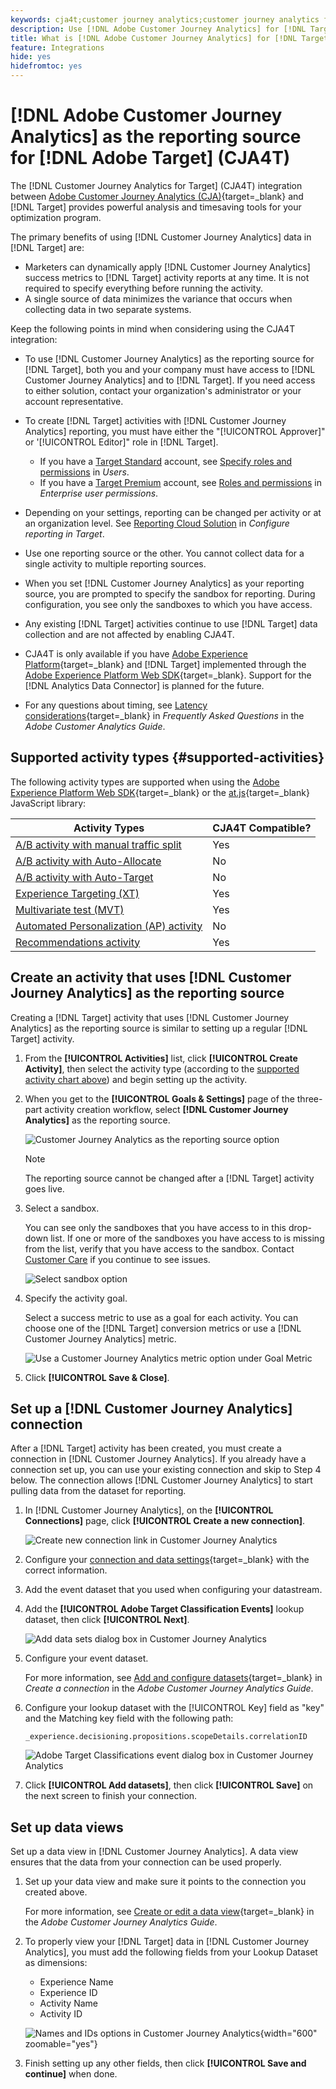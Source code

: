 ```yaml
---
keywords: cja4t;customer journey analytics;customer journey analytics for target;customer journey analytics reporting source;customer journey analytics as the reporting source for target
description: Use [!DNL Adobe Customer Journey Analytics] for [!DNL Target] (A4T) to create activities based on [!DNL Customer Journey Analytics] conversion metrics and audience segments and use [!DNL Customer Journey Analytics] reports to examine results.
title: What is [!DNL Adobe Customer Journey Analytics] for [!DNL Target] (CJA4T)?
feature: Integrations 
hide: yes
hidefromtoc: yes
---
```

# [!DNL Adobe Customer Journey Analytics] as the reporting source for [!DNL Adobe Target] (CJA4T)

The [!DNL Customer Journey Analytics for Target] (CJA4T) integration between [Adobe Customer Journey Analytics (CJA)](https://experienceleague.adobe.com/docs/customer-journey-analytics.html){target=_blank} and [!DNL Target] provides powerful analysis and timesaving tools for your optimization program.

The primary benefits of using [!DNL Customer Journey Analytics] data in [!DNL Target] are:

* Marketers can dynamically apply [!DNL Customer Journey Analytics] success metrics to [!DNL Target] activity reports at any time. It is not required to specify everything before running the activity. 
* A single source of data minimizes the variance that occurs when collecting data in two separate systems. 

Keep the following points in mind when considering using the CJA4T integration:

* To use [!DNL Customer Journey Analytics] as the reporting source for [!DNL Target], both you and your company must have access to [!DNL Customer Journey Analytics] and to [!DNL Target]. If you need access to either solution, contact your organization's administrator or your account representative.
* To create [!DNL Target] activities with [!DNL Customer Journey Analytics] reporting, you must have either the "[!UICONTROL Approver]" or '[!UICONTROL Editor]" role in [!DNL Target].
  * If you have a [Target Standard](/help/main/c-intro/intro.md#section_ACD5EFF17AAB4E979CBEFA0145CCD905) account, see [Specify roles and permissions](/help/main/administrating-target/c-user-management/c-user-management/user-management.md#roles-permissions) in *Users*.
  * If you have a [Target Premium](/help/main/c-intro/intro.md#premium) account, see [Roles and permissions](/help/main/administrating-target/c-user-management/property-channel/property-channel.md#roles-permissions) in *Enterprise user permissions*.

* Depending on your settings, reporting can be changed per activity or at an organization level. See [Reporting Cloud Solution](/help/main/administrating-target/reporting.md#solution) in *Configure reporting in Target*.
* Use one reporting source or the other. You cannot collect data for a single activity to multiple reporting sources. 
* When you set [!DNL Customer Journey Analytics] as your reporting source, you are prompted to specify the sandbox for reporting. During configuration, you see only the sandboxes to which you have access.
* Any existing [!DNL Target] activities continue to use [!DNL Target] data collection and are not affected by enabling CJA4T.
* CJA4T is only available if you have [Adobe Experience Platform](https://experienceleague.adobe.com/docs/experience-platform.html){target=_blank} and [!DNL Target] implemented through the [Adobe Experience Platform Web SDK](https://experienceleague.adobe.com/docs/target-dev/developer/client-side/aep-web-sdk.html){target=_blank}. Support for the [!DNL Analytics Data Connector] is planned for the future.
* For any questions about timing, see [Latency considerations](https://experienceleague.adobe.com/docs/analytics-platform/using/cja-overview/cja-faq.html#latency){target=_blank} in *Frequently Asked Questions* in the *Adobe Customer Analytics Guide*.

## Supported activity types {#supported-activities}

The following activity types are supported when using the [Adobe Experience Platform Web SDK](https://experienceleague.adobe.com/docs/target-dev/developer/client-side/aep-web-sdk.html){target=_blank} or the [at.js](https://experienceleague.adobe.com/docs/target-dev/developer/client-side/at-js-implementation/overview.html){target=_blank} JavaScript library:

| Activity Types | CJA4T Compatible? |
|--- |--- |
|[A/B activity with manual traffic split](/help/main/c-activities/t-test-ab/test-ab.md)|Yes|
|[A/B activity with Auto-Allocate](/help/main/c-activities/automated-traffic-allocation/automated-traffic-allocation.md)|No|
|[A/B activity with Auto-Target](/help/main/c-activities/auto-target/auto-target-to-optimize.md)|No|
|[Experience Targeting (XT)](/help/main/c-activities/t-experience-target/experience-target.md)|Yes|
|[Multivariate test (MVT)](/help/main/c-activities/c-multivariate-testing/multivariate-testing.md)|Yes|
|[Automated Personalization (AP) activity](/help/main/c-activities/t-automated-personalization/automated-personalization.md)|No|
|[Recommendations activity](/help/main/c-recommendations/recommendations.md)|Yes|

## Create an activity that uses [!DNL Customer Journey Analytics] as the reporting source

Creating a [!DNL Target] activity that uses [!DNL Customer Journey Analytics] as the reporting source is similar to setting up a regular [!DNL Target] activity.

1. From the **[!UICONTROL Activities]** list, click **[!UICONTROL Create Activity]**, then select the activity type (according to the [supported activity chart above](#supported-activities)) and begin setting up the activity.
1. When you get to the **[!UICONTROL Goals & Settings]** page of the three-part activity creation workflow, select **[!DNL Customer Journey Analytics]** as the reporting source.

   ![Customer Journey Analytics as the reporting source option](/help/main/c-integrating-target-with-mac/cja4t/assets/cja-as-reporting-source.png)

   >[!NOTE]
   >
   >The reporting source cannot be changed after a [!DNL Target] activity goes live.

1. Select a sandbox.

   You can see only the sandboxes that you have access to in this drop-down list. If one or more of the sandboxes you have access to is missing from the list, verify that you have access to the sandbox. Contact [Customer Care](/help/main/cmp-resources-and-contact-information.md#reference_ACA3391A00EF467B87930A450050077C) if you continue to see issues. 

   ![Select sandbox option](/help/main/c-integrating-target-with-mac/cja4t/assets/sandbox.png)

1. Specify the activity goal.

   Select a success metric to use as a goal for each activity. You can choose one of the [!DNL Target] conversion metrics or use a [!DNL Customer Journey Analytics] metric. 

   ![Use a Customer Journey Analytics metric option under Goal Metric](/help/main/c-integrating-target-with-mac/cja4t/assets/goal-metric.png)

1. Click **[!UICONTROL Save & Close]**.

## Set up a [!DNL Customer Journey Analytics] connection

After a [!DNL Target] activity has been created, you must create a connection in [!DNL Customer Journey Analytics]. If you already have a connection set up, you can use your existing connection and skip to Step 4 below. The connection allows [!DNL Customer Journey Analytics] to start pulling data from the dataset for reporting.

1. In [!DNL Customer Journey Analytics], on the **[!UICONTROL Connections]** page, click **[!UICONTROL Create a new connection]**.

   ![Create new connection link in Customer Journey Analytics](/help/main/c-integrating-target-with-mac/cja4t/assets/create-connection.png)

1. Configure your [connection and data settings](https://experienceleague.adobe.com/docs/analytics-platform/using/cja-connections/overview.html){target=_blank} with the correct information.
1. Add the event dataset that you used when configuring your datastream.
1. Add the **[!UICONTROL Adobe Target Classification Events]** lookup dataset, then click **[!UICONTROL Next]**.

   ![Add data sets dialog box in Customer Journey Analytics](/help/main/c-integrating-target-with-mac/cja4t/assets/add-datasets.png)

1. Configure your event dataset.

   For more information, see [Add and configure datasets](https://experienceleague.adobe.com/docs/analytics-platform/using/cja-connections/create-connection.html?lang=en#add-dataset){target=_blank} in *Create a connection* in the *Adobe Customer Journey Analytics Guide*.

1. Configure your lookup dataset with the [!UICONTROL Key] field as "key" and the Matching key field with the following path:

   ```
   _experience.decisioning.propositions.scopeDetails.correlationID
   ```

   ![Adobe Target Classifications event dialog box in Customer Journey Analytics](/help/main/c-integrating-target-with-mac/cja4t/assets/classifications-events.png)

1. Click **[!UICONTROL Add datasets]**, then click **[!UICONTROL Save]** on the next screen to finish your connection.

## Set up data views

Set up a data view in [!DNL Customer Journey Analytics]. A data view ensures that the data from your connection can be used properly.

1. Set up your data view and make sure it points to the connection you created above.

   For more information, see [Create or edit a data view](https://experienceleague.adobe.com/docs/analytics-platform/using/cja-dataviews/create-dataview.html){target=_blank} in the *Adobe Customer Journey Analytics Guide*.

1. To properly view your [!DNL Target] data in [!DNL Customer Journey Analytics], you must add the following fields from your Lookup Dataset as dimensions:

   * Experience Name
   * Experience ID
   * Activity Name
   * Activity ID

   ![Names and IDs options in Customer Journey Analytics](/help/main/c-integrating-target-with-mac/cja4t/assets/names-and-ids.png){width="600" zoomable="yes"}

1. Finish setting up any other fields, then click **[!UICONTROL Save and continue]** when done. 
